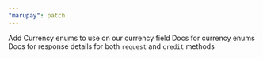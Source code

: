 ```yaml
---
"marupay": patch
---
```


Add Currency enums to use on our currency field
Docs for currency enums
Docs for response details for both `request` and `credit` methods
